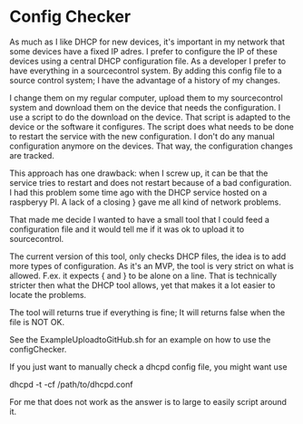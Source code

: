 <H1>Config Checker</H1>

As much as I like DHCP for new devices, it's important in my network that some devices have a fixed IP adres.
I prefer to configure the IP of these devices using a central DHCP configuration file.
As a developer I prefer to have everything in a sourcecontrol system.
By adding this config file to a source control system;  I have the advantage of a history of my changes.

I change them on my regular computer, upload them to my sourcecontrol system and download them on the device that needs the configuration. 
I use a script to do the download on the device. That script is adapted to the device or the software it configures.
The script does what needs to be done to restart the service with the new configuration. 
I don't do any manual configuration anymore on the devices. That way, the configuration changes are tracked. 

This approach has one drawback: when I screw up, it can be that the service tries to restart and does not restart because of a bad configuration.
I had this problem some time ago with the DHCP service hosted on a raspberyy PI. 
A lack of a closing } gave me all kind of network problems. 

That made me decide I wanted to have a small tool that I could feed a configuration file and it would tell me if it was ok to upload it to sourcecontrol. 

The current version of this tool, only checks DHCP files, the idea is to add more types of configuration.
As it's an MVP, the tool is very strict on what is allowed. F.ex. it expects { and } to be alone on a line. 
That is technically stricter then what the DHCP tool allows, yet that makes it a lot easier to locate the problems. 

The tool will returns true if everything is fine; It will returns false when the file is NOT OK.

See the ExampleUploadtoGitHub.sh for an example on how to use the configChecker.

If you just want to manually check a dhcpd config file, you might want use

dhcpd -t -cf /path/to/dhcpd.conf

For me that does not work as the answer is to large to easily script around it.



